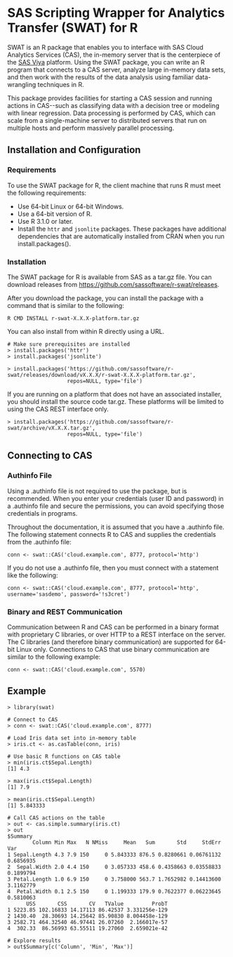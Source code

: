 # SAS Scripting Wrapper for Analytics Transfer (SWAT) for R

SWAT is an R package that enables you to interface with
SAS Cloud Analytics Services (CAS), the in-memory server that is 
the centerpiece of the [SAS Viya](http://www.sas.com/en_us/software/viya.html)
platform. 
Using the SWAT package, you can write an R program that connects to a CAS server, 
analyze large in-memory data sets, and then work with the results of the data 
analysis using familiar data-wrangling techniques in R.

This package provides facilities for starting a CAS session and 
running actions in CAS--such as classifying data with a decision tree or modeling
with linear regression. Data processing is performed by CAS, which can scale from
a single-machine server to distributed servers that run on multiple hosts and
perform massively parallel processing.

## Installation and Configuration

### Requirements

To use the SWAT package for R, the client machine that runs R must meet 
the following requirements: 

* Use 64-bit Linux or 64-bit Windows. 
* Use a 64-bit version of R. 
* Use R 3.1.0 or later.
* Install the ``httr`` and ``jsonlite`` packages. These packages have additional dependencies
that are automatically installed from CRAN when you run install.packages(). 

### Installation

The SWAT package for R is available from SAS as a tar.gz file. You can download 
releases from https://github.com/sassoftware/r-swat/releases.

After you download the package, you can install the package with a command that is 
similar to the following: 

```
R CMD INSTALL r-swat-X.X.X-platform.tar.gz
```

You can also install from within R directly using a URL.

```
# Make sure prerequisites are installed
> install.packages('httr')
> install.packages('jsonlite')

> install.packages('https://github.com/sassoftware/r-swat/releases/download/vX.X.X/r-swat-X.X.X-platform.tar.gz',
                   repos=NULL, type='file')
```

If you are running on a platform that does not have an associated installer, 
you should install the source code tar.gz.  These platforms will be
limited to using the CAS REST interface only.

```
> install.packages('https://github.com/sassoftware/r-swat/archive/vX.X.X.tar.gz', 
                   repos=NULL, type='file')
```

## Connecting to CAS

### Authinfo File
Using a .authinfo file is not required to use the package, but is recommended. When you 
enter your credentials (user ID and password) in a .authinfo file and secure the 
permissions, you can avoid specifying those credentials in programs. 

Throughout the documentation, it is assumed that you have a .authinfo file. The following 
statement connects R to CAS and supplies the credentials from the .authinfo file: 

```
conn <- swat::CAS('cloud.example.com', 8777, protocol='http')
```

If you do not use a .authinfo file, then you must connect with a statement like the following: 

```
conn <- swat::CAS('cloud.example.com', 8777, protocol='http', username='sasdemo', password='!s3cret')
```

### Binary and REST Communication

Communication between R and CAS can be performed in a binary format with proprietary C 
libraries, or over HTTP to a REST interface on the server. The C libraries (and therefore 
binary communication) are supported for 64-bit Linux only. Connections to CAS that use 
binary communication are similar to the following example: 

```
conn <- swat::CAS('cloud.example.com', 5570)
```

## Example

```
> library(swat)

# Connect to CAS
> conn <- swat::CAS('cloud.example.com', 8777)

# Load Iris data set into in-memory table
> iris.ct <- as.casTable(conn, iris)

# Use basic R functions on CAS table
> min(iris.ct$Sepal.Length)
[1] 4.3

> max(iris.ct$Sepal.Length)
[1] 7.9

> mean(iris.ct$Sepal.Length)
[1] 5.843333

# Call CAS actions on the table
> out <- cas.simple.summary(iris.ct)
> out
$Summary
        Column Min Max   N NMiss     Mean   Sum       Std     StdErr       Var
1 Sepal.Length 4.3 7.9 150     0 5.843333 876.5 0.8280661 0.06761132 0.6856935
2  Sepal.Width 2.0 4.4 150     0 3.057333 458.6 0.4358663 0.03558833 0.1899794
3 Petal.Length 1.0 6.9 150     0 3.758000 563.7 1.7652982 0.14413600 3.1162779
4  Petal.Width 0.1 2.5 150     0 1.199333 179.9 0.7622377 0.06223645 0.5810063
      USS       CSS       CV   TValue         ProbT
1 5223.85 102.16833 14.17113 86.42537 3.331256e-129
2 1430.40  28.30693 14.25642 85.90830 8.004458e-129
3 2582.71 464.32540 46.97441 26.07260  2.166017e-57
4  302.33  86.56993 63.55511 19.27060  2.659021e-42

# Explore results
> out$Summary[c('Column', 'Min', 'Max')]
```

